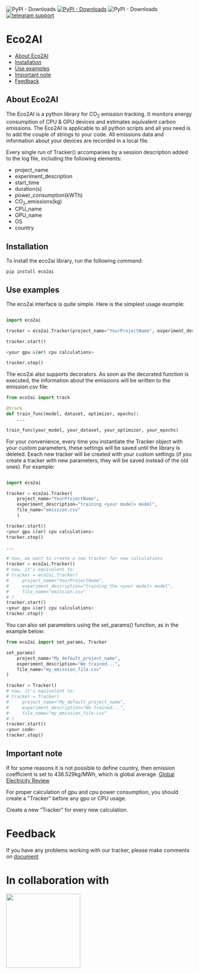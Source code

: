 


![PyPI - Downloads](https://img.shields.io/pypi/dm/eco2ai?color=brightgreen&label=PyPI%20downloads&logo=pypi&logoColor=yellow)
[![PyPI - Downloads](https://img.shields.io/badge/%20PyPI%20-link%20for%20download-brightgreen)](https://pypi.org/project/eco2ai/)
![PyPI - Downloads](https://img.shields.io/pypi/v/eco2ai?color=bright-green&label=PyPI&logo=pypi&logoColor=yellow)
[![telegram support](https://img.shields.io/twitter/url?label=eco2ai%20support&logo=telegram&style=social&url=https%3A%2F%2Ft.me%2F%2BjsaoAgioprQ4Zjk6)](https://t.me/+jsaoAgioprQ4Zjk6)

# Eco2AI

+ [About Eco2AI](#1)
+ [Installation](#2)
+ [Use examples](#3)
+ [Important note](#4)
+ [Feedback](#5)





## About Eco2AI <a name="1"></a> 
The Eco2AI is a python library for CO<sub>2</sub> emission tracking. It monitors energy consumption of CPU & GPU devices and estimates equivalent carbon emissions. 
The Eco2AI is applicable to all python scripts and all you need is to add the couple of strings to your code. All emissions data and information about your devices are recorded in a local file. 

Every single run of Tracker() accompanies by a session description added to the log file, including the following elements:
                              

+ project_name
+ experiment_description
+ start_time
+ duration(s)
+ power_consumption(kWTh)
+ CO<sub>2</sub>_emissions(kg)
+ CPU_name
+ GPU_name
+ OS
+ country

##  Installation <a name="2"></a> 
To install the eco2ai library, run the following command:

```
pip install eco2ai
```

## Use examples <a name="3"></a> 

The eco2ai interface is quite simple. Here is the simplest usage example:

```python

import eco2ai

tracker = eco2ai.Tracker(project_name="YourProjectName", experiment_description="training the <your model> model")

tracker.start()

<your gpu &(or) cpu calculations>

tracker.stop()
```

The eco2ai also supports decorators. As soon as the decorated function is executed, the information about the emissions will be written to the emission.csv file:

```python
from eco2ai import track

@track
def train_func(model, dataset, optimizer, epochs):
    ...

train_func(your_model, your_dataset, your_optimizer, your_epochs)
```

For your convenience, every time you instantiate the Tracker object with your custom parameters, these settings will be saved until the library is deleted. Eeach new tracker will be created with your custom settings (if you create a tracker with new parameters, they will be saved instead of the old ones). For example:

```python

import eco2ai

tracker = eco2ai.Tracker(
    project_name="YourProjectName", 
    experiment_description="training <your model> model",
    file_name="emission.csv"
    )

tracker.start()
<your gpu &(or) cpu calculations>
tracker.stop()

...

# now, we want to create a new tracker for new calculations
tracker = eco2ai.Tracker()
# now, it's equivalent to:
# tracker = eco2ai.Tracker(
#     project_name="YourProjectName", 
#     experiment_description="training the <your model> model",
#     file_name="emission.csv"
# )
tracker.start()
<your gpu &(or) cpu calculations>
tracker.stop()

```

You can also set parameters using the set_params() function, as in the example below:

```python
from eco2ai import set_params, Tracker

set_params(
    project_name="My_default_project_name",
    experiment_description="We trained...",
    file_name="my_emission_file.csv"
)

tracker = Tracker()
# now, it's equivelent to:
# tracker = Tracker(
#     project_name="My_default_project_name",
#     experiment_description="We trained...",
#     file_name="my_emission_file.csv"
# )
tracker.start()
<your code>
tracker.stop()
```



<!-- There is [sber_emission_tracker_guide.ipynb](https://github.com/vladimir-laz/AIRIEmisisonTracker/blob/704ff88468f6ad403d69a63738888e1a3c41f59b/guide/sber_emission_tracker_guide.ipynb)  - useful jupyter notebook with more examples and notes. We highly recommend to check it out beforehand. -->
## Important note <a name="4"></a> 

If for some reasons it is not possible to define country, then emission coefficient is set to 436.529kg/MWh, which is global average.
[Global Electricity Review](https://ember-climate.org/insights/research/global-electricity-review-2022/#supporting-material-downloads)

For proper calculation of gpu and cpu power consumption, you should create a "Tracker" before any gpu or CPU usage.

Create a new “Tracker” for every new calculation.


# Feedback <a name="5"></a> 

If you have any problems working with our tracker, please make comments on [document](https://docs.google.com/spreadsheets/d/1927TwoFaW7R_IFC6-4xKG_sjlPUaYCX9vLqzrOsASB4/edit#gid=0)

# In collaboration with
[<img src="https://github.com/sb-ai-lab/Eco2AI/blob/main/images/AIRI%20-%20Full%20logo%20(2).png" width="200"/>](https://airi.net/)
